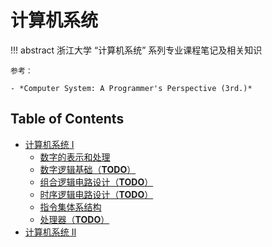 # 计算机系统

!!! abstract
    浙江大学 “计算机系统” 系列专业课程笔记及相关知识

    参考：

    - *Computer System: A Programmer's Perspective (3rd.)*

## Table of Contents
- [计算机系统 Ⅰ](cs1)
    - [数字的表示和处理](cs1/topic1)
    - [数字逻辑基础（**TODO**）](cs1/topic2)
    - [组合逻辑电路设计（**TODO**）](cs1/topic3)
    - [时序逻辑电路设计（**TODO**）](cs1/topic4)
    - [指令集体系结构](cs1/topic5)
    - [处理器（**TODO**）](cs1/topic6)
- [计算机系统 Ⅱ](cs2)